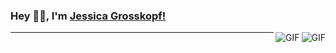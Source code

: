 ### Hey 👋🏽, I'm [Jessica Grosskopf!](https://jgrossp.github.io) 

<!--
**jgrossp/jgrossp** is a ✨ _special_ ✨ repository because its `README.md` (this file) appears on your GitHub profile.

Here are some ideas to get you started:

- 🔭 I’m currently working on [Major Business Solutions](http://majorbs.com.br);
- 🌱 I’m currently learning [Machine Learning - IA ](https://github.com/topics/machine-learning);
- 👯 I’m looking to collaborate on Deep Learning
- 🤔 I’m looking for help with Algorithm
- 💬 Ask me about anything you want
- 📫 How to reach me: jgrossp@gmailcom
- 😄 Pronouns: ...
- 🍺☕ Drink: Beers and coffee
-  🏕🏖🌌🪐🚎: Trekking and travel - I love it - and another stuff about life, energy and souls.
-->

<img align="right" alt="GIF" src="https://thumbs.gfycat.com/SpotlessGreatIvorybilledwoodpecker-size_restricted.gif" />
  
<img align="right" alt="GIF" src="https://hackernoon.com/hn-images/1*37ABKi4XeHkEWHxlF3LIog.gif" />

______________________________________________________________________________________________________________________________________________________________________
  
## 

